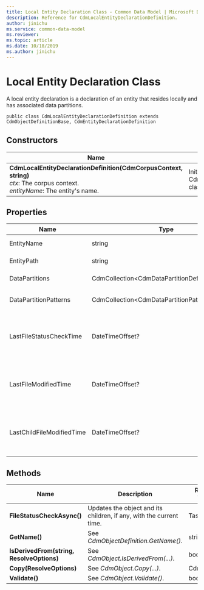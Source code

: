 ```yaml
---
title: Local Entity Declaration Class - Common Data Model | Microsoft Docs
description: Reference for CdmLocalEntityDeclarationDefinition.
author: jinichu
ms.service: common-data-model
ms.reviewer: 
ms.topic: article
ms.date: 10/18/2019
ms.author: jinichu
---
```


# Local Entity Declaration Class

A local entity declaration is a declaration of an entity that resides locally and has associated data partitions.

```
public class CdmLocalEntityDeclarationDefinition extends CdmObjectDefinitionBase, CdmEntityDeclarationDefinition
```

## Constructors
|Name|Description|
|---|---|
|**CdmLocalEntityDeclarationDefinition(CdmCorpusContext, string)**<br/>*ctx*: The corpus context.<br/>*entityName*: The entity's name.|Initializes a new instance of the CdmLocalEntityDeclarationDefinition class.|

## Properties
|Name|Type|Description|
|---|---|---|
|EntityName|string|The entity's name.|
|EntityPath|string|The entity's path.|
|DataPartitions|CdmCollection\<CdmDataPartitionDefinition>|The data partitions.|
|DataPartitionPatterns|CdmCollection\<CdmDataPartitionPatternDefinition>|The data partition patterns.|
|LastFileStatusCheckTime|DateTimeOffset?|The last time the modified time was checked for this file.|
|LastFileModifiedTime|DateTimeOffset?|The last time this file was modified according to the OM.|
|LastChildFileModifiedTime|DateTimeOffset?|The last time a child file was modified according to the OM.|


## Methods
|Name|Description|Return Type|
|---|---|---|
|**FileStatusCheckAsync()**|Updates the object and its children, if any, with the current time.|Task|
|**GetName()**|See *CdmObjectDefinition.GetName()*.|string|
|**IsDerivedFrom(string, ResolveOptions)**|See *CdmObject.IsDerivedFrom(...)*.|bool|
|**Copy(ResolveOptions)**|See *CdmObject.Copy(...)*.|CdmObject|
|**Validate()**|See *CdmObject.Validate()*.|bool|

